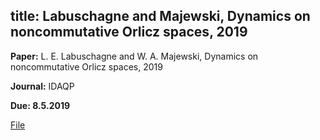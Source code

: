 title: Labuschagne and  Majewski, Dynamics on noncommutative Orlicz spaces, 2019
---

**Paper:** L. E. Labuschagne and W. A. Majewski, Dynamics on noncommutative Orlicz spaces, 2019

**Journal:** IDAQP

**Due: 8.5.2019**


[File](labuschagne2019/file.pdf)

